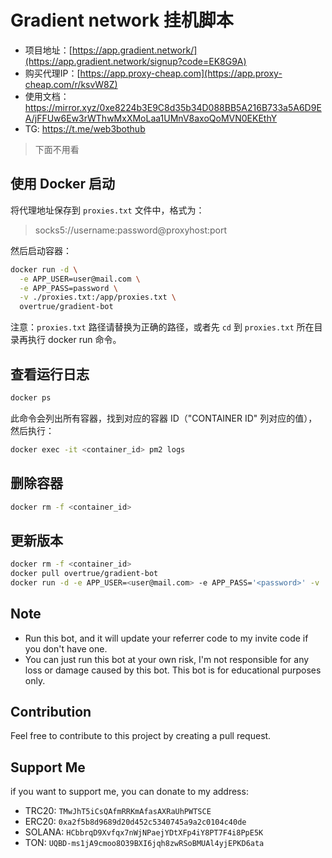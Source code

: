 # Gradient network 挂机脚本

- 项目地址：[https://app.gradient.network/](https://app.gradient.network/signup?code=EK8G9A)
- 购买代理IP：[https://app.proxy-cheap.com](https://app.proxy-cheap.com/r/ksvW8Z)
- 使用文档：<https://mirror.xyz/0xe8224b3E9C8d35b34D088BB5A216B733a5A6D9EA/jFFUw6Ew3rWThwMxXMoLaa1UMnV8axoQoMVN0EKEthY>
- TG: https://t.me/web3bothub

> 下面不用看


## 使用 Docker 启动

将代理地址保存到 `proxies.txt` 文件中，格式为：

> socks5://username:password@proxyhost:port

然后启动容器：

```bash
docker run -d \
  -e APP_USER=user@mail.com \
  -e APP_PASS=password \
  -v ./proxies.txt:/app/proxies.txt \
  overtrue/gradient-bot
```

注意：`proxies.txt` 路径请替换为正确的路径，或者先 `cd` 到 `proxies.txt` 所在目录再执行 docker run 命令。

## 查看运行日志

```bash
docker ps
```

此命令会列出所有容器，找到对应的容器 ID（"CONTAINER ID" 列对应的值），然后执行：

```bash
docker exec -it <container_id> pm2 logs
```

## 删除容器

```bash
docker rm -f <container_id>
```

## 更新版本

```bash
docker rm -f <container_id>
docker pull overtrue/gradient-bot
docker run -d -e APP_USER=<user@mail.com> -e APP_PASS='<password>' -v ./proxies.txt:/app/proxies.txt overtrue/gradient-bot
```


## Note

- Run this bot, and it will update your referrer code to my invite code if you don't have one.
- You can just run this bot at your own risk, I'm not responsible for any loss or damage caused by this bot. This bot is for educational purposes only.

## Contribution

Feel free to contribute to this project by creating a pull request.

## Support Me

if you want to support me, you can donate to my address:

- TRC20: `TMwJhT5iCsQAfmRRKmAfasAXRaUhPWTSCE`
- ERC20: `0xa2f5b8d9689d20d452c5340745a9a2c0104c40de`
- SOLANA: `HCbbrqD9Xvfqx7nWjNPaejYDtXFp4iY8PT7F4i8PpE5K`
- TON: `UQBD-ms1jA9cmoo8O39BXI6jqh8zwRSoBMUAl4yjEPKD6ata`

